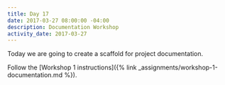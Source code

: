 ```yaml
---
title: Day 17
date: 2017-03-27 08:00:00 -04:00
description: Documentation Workshop
activity_date: 2017-03-27
---
```


Today we are going to create a scaffold for project documentation.

Follow the [Workshop 1 instructions]({% link _assignments/workshop-1-documentation.md %}).
